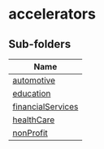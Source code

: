 
# accelerators


## Sub-folders

|Name|
|---|
|[automotive](automotive/README.md)|
|[education](education/README.md)|
|[financialServices](financialServices/README.md)|
|[healthCare](healthCare/README.md)|
|[nonProfit](nonProfit/README.md)|



